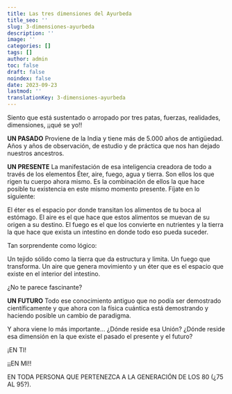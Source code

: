 ```yaml
---
title: Las tres dimensiones del Ayurbeda
title_seo: ''
slug: 3-dimensiones-ayurbeda
description: ''
image: ''
categories: []
tags: []
author: admin
toc: false
draft: false
noindex: false
date: 2023-09-23
lastmod: ''
translationKey: 3-dimensiones-ayurbeda
---
```


Siento que está sustentado o arropado por tres patas, fuerzas, realidades, dimensiones, ¡¡qué se yo!!

**UN PASADO** Proviene de la India y tiene más de 5.000 años de antigüedad. Años y años de observación, de estudio y de práctica que nos han dejado nuestros ancestros.

**UN PRESENTE** La manifestación de esa inteligencia creadora de todo a través de los elementos Éter, aire, fuego, agua y tierra. Son ellos los que rigen tu cuerpo ahora mismo. Es la combinación de ellos la que hace posible tu existencia en este mismo momento presente. Fíjate en lo siguiente:

El éter es el espacio por donde transitan los alimentos de tu boca al estómago. El aire es el que hace que estos alimentos se muevan de su origen a su destino. El fuego es el que los convierte en nutrientes y la tierra la que hace que exista un intestino en donde todo eso pueda suceder.

Tan sorprendente como lógico:

Un tejido sólido como la tierra que da estructura y limita. Un fuego que transforma. Un aire que genera movimiento y un éter que es el espacio que existe en el interior del intestino.

¿No te parece fascinante?

**UN FUTURO** Todo ese conocimiento antiguo que no podía ser demostrado científicamente y que ahora con la física cuántica está demostrando y haciendo posible un cambio de paradigma.

Y ahora viene lo más importante... ¿Dónde reside esa Unión? ¿Dónde reside esa dimensión en la que existe el pasado el presente y el futuro?

¡EN TI!

¡¡EN MI!!

EN TODA PERSONA QUE PERTENEZCA A LA GENERACIÓN DE LOS 80 (¿75 AL 95?).
